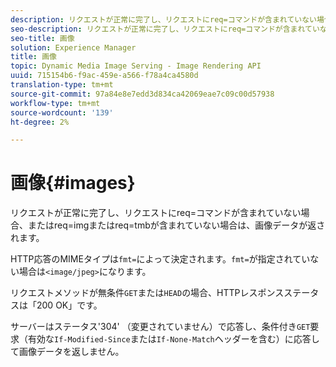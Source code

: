 ```yaml
---
description: リクエストが正常に完了し、リクエストにreq=コマンドが含まれていない場合、またはreq=imgまたはreq=tmbが含まれていない場合は、画像データが返されます。
seo-description: リクエストが正常に完了し、リクエストにreq=コマンドが含まれていない場合、またはreq=imgまたはreq=tmbが含まれていない場合は、画像データが返されます。
seo-title: 画像
solution: Experience Manager
title: 画像
topic: Dynamic Media Image Serving - Image Rendering API
uuid: 715154b6-f9ac-459e-a566-f78a4ca4580d
translation-type: tm+mt
source-git-commit: 97a84e8e7edd3d834ca42069eae7c09c00d57938
workflow-type: tm+mt
source-wordcount: '139'
ht-degree: 2%

---
```



# 画像{#images}

リクエストが正常に完了し、リクエストにreq=コマンドが含まれていない場合、またはreq=imgまたはreq=tmbが含まれていない場合は、画像データが返されます。

HTTP応答のMIMEタイプは`fmt=`によって決定されます。`fmt=`が指定されていない場合は`<image/jpeg>`になります。

リクエストメソッドが無条件`GET`または`HEAD`の場合、HTTPレスポンスステータスは「200 OK」です。

サーバーはステータス&#39;304&#39; （変更されていません）で応答し、条件付き`GET`要求（有効な`If-Modified-Since`または`If-None-Match`ヘッダーを含む）に応答して画像データを返しません。
